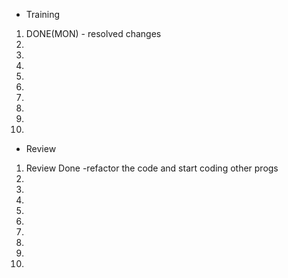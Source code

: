 - Training
1. DONE(MON) - resolved changes
2. 
3. 
4. 
5. 
6. 
7. 
8. 
9. 
10. 

- Review
1. Review Done -refactor the code and start coding other progs 
2. 
3. 
4. 
5. 
6. 
7. 
8. 
9. 
10. 
